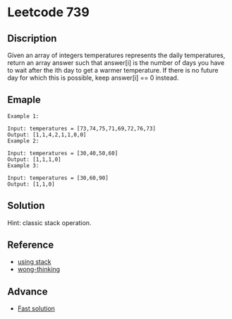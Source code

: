 # Leetcode 739

## Discription

Given an array of integers temperatures represents the daily temperatures, return an array answer such that answer[i] is the number of days you have to wait after the ith day to get a warmer temperature. If there is no future day for which this is possible, keep answer[i] == 0 instead.

## Emaple 

```
Example 1:

Input: temperatures = [73,74,75,71,69,72,76,73]
Output: [1,1,4,2,1,1,0,0]
Example 2:

Input: temperatures = [30,40,50,60]
Output: [1,1,1,0]
Example 3:

Input: temperatures = [30,60,90]
Output: [1,1,0]
```

## Solution

Hint: classic stack operation.

## Reference

- [using stack](https://yuihuang.com/cpp-stl-stack/)
- [wong-thinking](https://www.wongwonggoods.com/python/leetcode-python-739/)

## Advance

- [Fast solution](https://leetcode.com/problems/daily-temperatures/discuss/1574806/C%2B%2B-EASY-standard-sol-oror-INTUITIVE-approach-with-DRY-RUN-oror-STACK-appraoch)